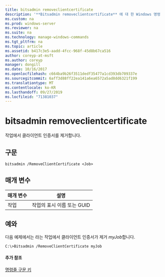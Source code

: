 ```yaml
---
title: bitsadmin removeclientcertificate
description: '**Bitsadmin removeclientcertificate** 에 대 한 Windows 명령 항목-작업에서 클라이언트 인증서를 제거 합니다.'
ms.custom: na
ms.prod: windows-server
ms.reviewer: na
ms.suite: na
ms.technology: manage-windows-commands
ms.tgt_pltfrm: na
ms.topic: article
ms.assetid: b417c3e5-aadd-4fcc-968f-45d8b67ca516
author: coreyp-at-msft
ms.author: coreyp
manager: dongill
ms.date: 10/16/2017
ms.openlocfilehash: c664ba9b26f3511dedf35477a1cd393db709337e
ms.sourcegitcommit: 6aff3d88ff22ea141a6ea6572a5ad8dd6321f199
ms.translationtype: MT
ms.contentlocale: ko-KR
ms.lasthandoff: 09/27/2019
ms.locfileid: "71381037"
---
```

# <a name="bitsadmin-removeclientcertificate"></a>bitsadmin removeclientcertificate



작업에서 클라이언트 인증서를 제거합니다.

## <a name="syntax"></a>구문

```
bitsadmin /RemoveClientCertificate <Job> 
```

## <a name="parameters"></a>매개 변수

|매개 변수|설명|
|---------|-----------|
|작업|작업의 표시 이름 또는 GUID|

## <a name="BKMK_examples"></a>예와

다음 예제에서는 라는 작업에서 클라이언트 인증서가 제거 *myJob*합니다.
```
C:\>Bitsadmin /RemoveClientCertificate myJob 
```

#### <a name="additional-references"></a>추가 참조

[명령줄 구문 키](command-line-syntax-key.md)